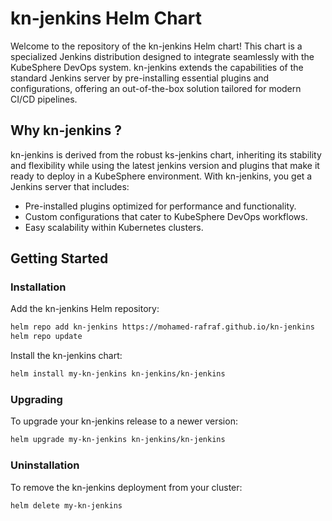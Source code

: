# kn-jenkins Helm Chart

Welcome to the repository of the kn-jenkins Helm chart! This chart is a specialized Jenkins distribution designed to integrate seamlessly with the KubeSphere DevOps system. kn-jenkins extends the capabilities of the standard Jenkins server by pre-installing essential plugins and configurations, offering an out-of-the-box solution tailored for modern CI/CD pipelines.

## Why kn-jenkins ? 

kn-jenkins is derived from the robust ks-jenkins chart, inheriting its stability and flexibility while using the latest jenkins version and plugins that make it ready to deploy in a KubeSphere environment. With kn-jenkins, you get a Jenkins server that includes:

* Pre-installed plugins optimized for performance and functionality.
* Custom configurations that cater to KubeSphere DevOps workflows.
* Easy scalability within Kubernetes clusters.

## Getting Started

### Installation 

Add the kn-jenkins Helm repository:

```bash
helm repo add kn-jenkins https://mohamed-rafraf.github.io/kn-jenkins
helm repo update
```

Install the kn-jenkins chart:

```bash
helm install my-kn-jenkins kn-jenkins/kn-jenkins
```

### Upgrading 

To upgrade your kn-jenkins release to a newer version:

```bash
helm upgrade my-kn-jenkins kn-jenkins/kn-jenkins
```

### Uninstallation

To remove the kn-jenkins deployment from your cluster:

```bash
helm delete my-kn-jenkins
```